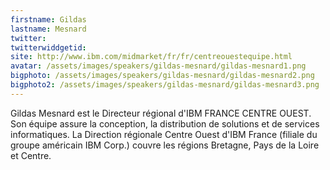 ```yaml
---
firstname: Gildas 
lastname: Mesnard
twitter: 
twitterwiddgetid: 
site: http://www.ibm.com/midmarket/fr/fr/centreouestequipe.html
avatar: /assets/images/speakers/gildas-mesnard/gildas-mesnard1.png
bigphoto: /assets/images/speakers/gildas-mesnard/gildas-mesnard2.png
bigphoto2: /assets/images/speakers/gildas-mesnard/gildas-mesnard3.png
---
```


Gildas Mesnard est le Directeur régional d'IBM FRANCE CENTRE OUEST. Son équipe assure la conception, la distribution de solutions et de services informatiques. La Direction régionale Centre Ouest d'IBM France (filiale du groupe américain IBM Corp.) couvre les régions Bretagne, Pays de la Loire et Centre.


